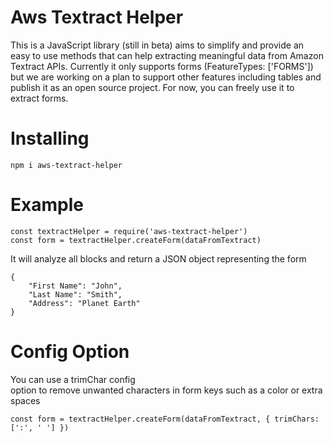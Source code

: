 # Aws Textract Helper
This is a JavaScript library (still in beta) aims to simplify and provide an easy to use methods that can help extracting meaningful data from Amazon Textract APIs. Currently it only supports forms (FeatureTypes: ['FORMS']) but we are working on a plan to support other features including tables and publish it as an open source project. For now, you can freely use it to extract forms.

# Installing
```
npm i aws-textract-helper
```

# Example
```
const textractHelper = require('aws-textract-helper')
const form = textractHelper.createForm(dataFromTextract)
```
It will analyze all blocks and return a JSON object representing the form
```
{
    "First Name": "John",
    "Last Name": "Smith",
    "Address": "Planet Earth"
}
```

# Config Option
You can use a trimChar config option to remove unwanted characters in form keys such as a color or extra spaces
```
const form = textractHelper.createForm(dataFromTextract, { trimChars: [':', ' '] })
```